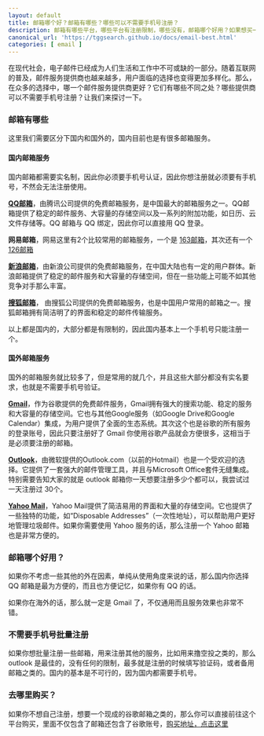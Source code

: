```yaml
---
layout: default
title: 邮箱哪个好？邮箱有哪些？哪些可以不需要手机号注册？
description: 邮箱有哪些平台，哪些平台有注册限制，哪些没有，邮箱哪个好用？如果想买一个邮箱，邮箱购买去哪里买？如果想自己注册，怎么邮箱注册。怎么邮箱申请？
canonical_url: 'https://tggsearch.github.io/docs/email-best.html'
categories: [ email ]
---
```

在现代社会，电子邮件已经成为人们生活和工作中不可或缺的一部分。随着互联网的普及，邮件服务提供商也越来越多，用户面临的选择也变得更加多样化。那么，在众多的选择中，哪一个邮件服务提供商更好？它们有哪些不同之处？哪些提供商可以不需要手机号注册？让我们来探讨一下。

### 邮箱有哪些
这里我们需要区分下国内和国外的，国内目前也是有很多邮箱服务。

#### 国内邮箱服务
国内邮箱都需要实名制，因此你必须要手机号认证，因此你想注册就必须要有手机号，不然会无法注册使用。

**[QQ邮箱](./302.html?target=https://mail.qq.com)**，由腾讯公司提供的免费邮箱服务，是中国最大的邮箱服务之一。QQ邮箱提供了稳定的邮件服务、大容量的存储空间以及一系列的附加功能，如日历、云文件存储等。QQ 邮箱与 QQ 绑定，因此你可以直接用 QQ 登录。

**网易邮箱**，网易这里有2个比较常用的邮箱服务，一个是 [163邮箱](./302.html?target=https://mail.163.com/)，其次还有一个 [126邮箱](./302.html?target=https://mail.126.com/)

**[新浪邮箱](./302.html?target=https://mail.sina.com.cn/)**，由新浪公司提供的免费邮箱服务，在中国大陆也有一定的用户群体。新浪邮箱提供了稳定的邮件服务和大容量的存储空间，但在一些功能上可能不如其他竞争对手那么丰富。

**[搜狐邮箱](./302.html?target=https://mail.sohu.com/)**， 由搜狐公司提供的免费邮箱服务，也是中国用户常用的邮箱之一。搜狐邮箱拥有简洁明了的界面和稳定的邮件传输服务。

以上都是国内的，大部分都是有限制的，因此国内基本上一个手机号只能注册一个。

#### 国外邮箱服务
国外的邮箱服务就比较多了，但是常用的就几个，并且这些大部分都没有实名要求，也就是不需要手机号验证。

**[Gmail](./302.html?target=https://mail.google.com/)**，作为谷歌提供的免费邮件服务，Gmail拥有强大的搜索功能、稳定的服务和大容量的存储空间。它也与其他Google服务（如Google Drive和Google Calendar）集成，为用户提供了全面的生态系统。其次这个也是谷歌的所有服务的登录账号，因此只要注册好了 Gmail 你使用谷歌产品就会方便很多，这相当于是必须要注册的邮箱。

**[Outlook](./302.html?target=https://signup.live.com/?lic=1)**，由微软提供的Outlook.com（以前的Hotmail）也是一个受欢迎的选择。它提供了一套强大的邮件管理工具，并且与Microsoft Office套件无缝集成。特别需要告知大家的就是 outlook 邮箱你一天想要注册多少个都可以，我尝试过一天注册过 30个。

**[Yahoo Mail](./302.html?target=https://mail.yahoo.com/)**，Yahoo Mail提供了简洁易用的界面和大量的存储空间。它也提供了一些独特的功能，如“Disposable Addresses”（一次性地址），可以帮助用户更好地管理垃圾邮件。如果你需要使用 Yahoo 服务的话，那么注册一个 Yahoo 邮箱也是非常方便的。

### 邮箱哪个好用？
如果你不考虑一些其他的外在因素，单纯从使用角度来说的话，那么国内你选择 QQ 邮箱是最为方便的，而且也方便记忆，如果你有 QQ 的话。

如果你在海外的话，那么就一定是 Gmail 了，不仅通用而且服务效果也非常不错。

### 不需要手机号批量注册
如果你想批量注册一些邮箱，用来注册其他的服务，比如用来撸空投之类的，那么 outlook 是最佳的，没有任何的限制，最多就是注册的时候填写验证码，或者备用邮箱之类的。国内的基本是不可行的，因为国内都需要手机号。

### 去哪里购买？
如果你不想自己注册，想要一个现成的谷歌邮箱之类的，那么你可以直接前往这个平台购买，里面不仅包含了邮箱还包含了谷歌账号，[购买地址，点击这里](./302.html?target=http://tggsearch.shop?cid=25&mid=37)
